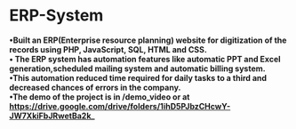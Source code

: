 # ERP-System
**•Built an ERP(Enterprise resource planning) website for digitization of the records using PHP, JavaScript, SQL,
HTML and CSS.<br/>
• The ERP system has automation features like automatic PPT and Excel generation,scheduled mailing system
and automatic billing system.<br/>
•This automation reduced time required for daily tasks to a third and decreased chances of errors in the company.<br/>
•The demo of the project is in /demo_video or at https://drive.google.com/drive/folders/1ihD5PJbzCHcwY-JW7XkiFbJRwetBa2k_**

